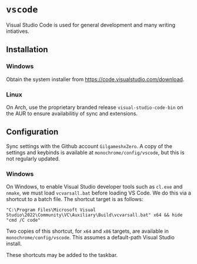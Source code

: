 # `vscode`

Visual Studio Code is used for general development and many writing intiatives.

## Installation

### Windows

Obtain the system installer from <https://code.visualstudio.com/download>.

### Linux

On Arch, use the proprietary branded release `visual-studio-code-bin` on the AUR to ensure availabilitiy of sync and extensions.

## Configuration

Sync settings with the Github account `GilgameshxZero`. A copy of the settings and keybinds is available at `monochrome/config/vscode`, but this is not regularly updated.

### Windows

On Windows, to enable Visual Studio developer tools such as `cl.exe` and `nmake`, we must load `vcvarsall.bat` before loading VS Code. We do this via a shortcut to a batch file. The shortcut target is as follows:


```batch
"C:\Program Files\Microsoft Visual Studio\2022\Community\VC\Auxiliary\Build\vcvarsall.bat" x64 && hide "cmd /C code"
```

Two copies of this shortcut, for `x64` and `x86` targets, are available in `monochrome/config/vscode`. This assumes a default-path Visual Studio install.

These shortcuts may be added to the taskbar.
